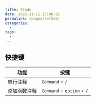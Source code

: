 ```yaml
---
title: XCode
date: 2022-11-11 23:06:32
permalink: /pages/3ef2c6/
categories:
  - 
tags:
  - 
---
```



## 快捷键

| 功能         | 按键                       |
| ------------ | -------------------------- |
| 单行注释     | `Command` + `/`            |
| 添加函数注释 | `Command` + `option` + `/` |